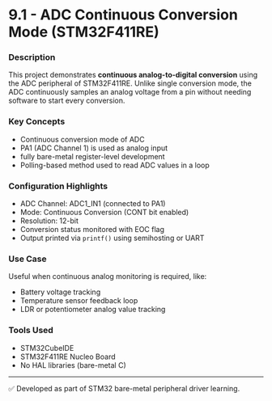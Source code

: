 # 9.1 - ADC Continuous Conversion Mode (STM32F411RE)

### Description
This project demonstrates **continuous analog-to-digital conversion** using the ADC peripheral of STM32F411RE. Unlike single conversion mode, the ADC continuously samples an analog voltage from a pin without needing software to start every conversion.

### Key Concepts
- Continuous conversion mode of ADC
- PA1 (ADC Channel 1) is used as analog input
-  fully bare-metal register-level development
- Polling-based method used to read ADC values in a loop

### Configuration Highlights
- ADC Channel: ADC1_IN1 (connected to PA1)
- Mode: Continuous Conversion (CONT bit enabled)
- Resolution: 12-bit
- Conversion status monitored with EOC flag
- Output printed via `printf()` using semihosting or UART

### Use Case
Useful when continuous analog monitoring is required, like:
- Battery voltage tracking
- Temperature sensor feedback loop
- LDR or potentiometer analog value tracking

### Tools Used
- STM32CubeIDE
- STM32F411RE Nucleo Board
- No HAL libraries (bare-metal C)

---

✅ Developed as part of STM32 bare-metal peripheral driver learning.
